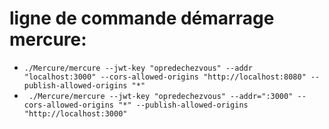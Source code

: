 # ligne de commande démarrage mercure:
* `./Mercure/mercure --jwt-key "opredechezvous" --addr "localhost:3000" --cors-allowed-origins "http://localhost:8080" --publish-allowed-origins "*"`
* ` ./Mercure/mercure --jwt-key "opredechezvous" --addr=":3000" --cors-allowed-origins "*" --publish-allowed-origins "http://localhost:3000"`